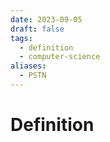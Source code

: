 ```yaml
---
date: 2023-09-05
draft: false
tags:
  - definition
  - computer-science
aliases:
  - PSTN
---
```

# Definition